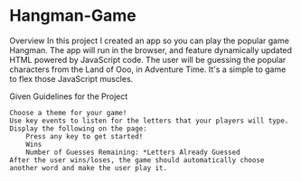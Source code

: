 # Hangman-Game
Overview
In this project I created an app so you can play the popular game Hangman. The app will run in the browser, and feature dynamically updated HTML powered by JavaScript code. The user will be guessing the popular characters from the Land of Ooo, in Adventure Time.
It's a simple to game to flex those JavaScript muscles.

Given Guidelines for the Project

    Choose a theme for your game!
    Use key events to listen for the letters that your players will type.
    Display the following on the page:
        Press any key to get started!
        Wins
        Number of Guesses Remaining: *Letters Already Guessed
    After the user wins/loses, the game should automatically choose another word and make the user play it.
